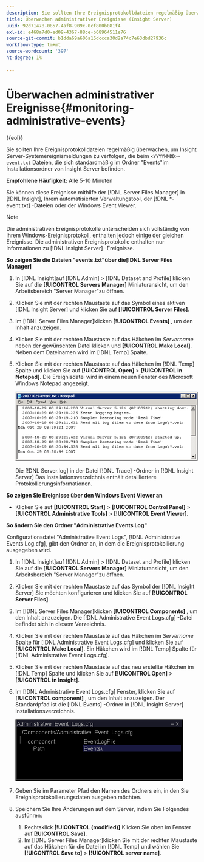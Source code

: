 ```yaml
---
description: Sie sollten Ihre Ereignisprotokolldateien regelmäßig überwachen, um Insight Server-Systemereignismeldungen zu verfolgen, die beim <yyyymmdd>-event.txt-Dateien, die sich standardmäßig im Ordner "Events"im Installationsordner von Insight Server befinden.
title: Überwachen administrativer Ereignisse (Insight Server)
uuid: 92d71478-0857-4af8-909c-0cf800b081f4
exl-id: e468a7d0-ed09-4367-88ce-b68964511e76
source-git-commit: b1dda69a606a16dccca30d2a74c7e63dbd27936c
workflow-type: tm+mt
source-wordcount: '397'
ht-degree: 1%

---
```


# Überwachen administrativer Ereignisse{#monitoring-administrative-events}

{{eol}}

Sie sollten Ihre Ereignisprotokolldateien regelmäßig überwachen, um Insight Server-Systemereignismeldungen zu verfolgen, die beim `<YYYYMMDD>-event.txt` Dateien, die sich standardmäßig im Ordner &quot;Events&quot;im Installationsordner von Insight Server befinden.

**Empfohlene Häufigkeit:** Alle 5-10 Minuten

Sie können diese Ereignisse mithilfe der [!DNL Server Files Manager] in [!DNL Insight], Ihrem automatisierten Verwaltungstool, der [!DNL *-event.txt] -Dateien oder der Windows Event Viewer.

>[!NOTE]
>
>Die administrativen Ereignisprotokolle unterscheiden sich vollständig von Ihrem Windows-Ereignisprotokoll, enthalten jedoch einige der gleichen Ereignisse. Die administrativen Ereignisprotokolle enthalten nur Informationen zu [!DNL Insight Server] -Ereignisse.

**So zeigen Sie die Dateien &quot;events.txt&quot;über die[!DNL Server Files Manager]**

1. In [!DNL Insight]auf [!DNL Admin] > [!DNL Dataset and Profile] klicken Sie auf die **[!UICONTROL Servers Manager]** Miniaturansicht, um den Arbeitsbereich &quot;Server Manager&quot;zu öffnen.
1. Klicken Sie mit der rechten Maustaste auf das Symbol eines aktiven [!DNL Insight Server] und klicken Sie auf **[!UICONTROL Server Files]**.
1. Im [!DNL Server Files Manager]klicken **[!UICONTROL Events]** , um den Inhalt anzuzeigen.
1. Klicken Sie mit der rechten Maustaste auf das Häkchen im *Servername* neben der gewünschten Datei klicken und **[!UICONTROL Make Local]**. Neben dem Dateinamen wird im [!DNL Temp] Spalte.
1. Klicken Sie mit der rechten Maustaste auf das Häkchen im [!DNL Temp] Spalte und klicken Sie auf **[!UICONTROL Open]** > **[!UICONTROL in Notepad]**. Die Ereignisdatei wird in einem neuen Fenster des Microsoft Windows Notepad angezeigt.

   ![Schritt-Info](assets/vis_FileManager_eventfile.png)

   Die [!DNL Server.log] in der Datei [!DNL Trace] -Ordner in [!DNL Insight Server] Das Installationsverzeichnis enthält detailliertere Protokollierungsinformationen.

**So zeigen Sie Ereignisse über den Windows Event Viewer an**

* Klicken Sie auf **[!UICONTROL Start]** > **[!UICONTROL Control Panel]** > **[!UICONTROL Administrative Tools]** > **[!UICONTROL Event Viewer]**.

**So ändern Sie den Ordner &quot;Administrative Events Log&quot;**

Konfigurationsdatei &quot;Administrative Event Logs&quot;, [!DNL Administrative Events Log.cfg], gibt den Ordner an, in dem die Ereignisprotokollierung ausgegeben wird.

1. In [!DNL Insight]auf [!DNL Admin] > [!DNL Dataset and Profile] klicken Sie auf die **[!UICONTROL Servers Manager]** Miniaturansicht, um den Arbeitsbereich &quot;Server Manager&quot;zu öffnen.

1. Klicken Sie mit der rechten Maustaste auf das Symbol der [!DNL Insight Server] Sie möchten konfigurieren und klicken Sie auf **[!UICONTROL Server Files]**.

1. Im [!DNL Server Files Manager]klicken **[!UICONTROL Components]** , um den Inhalt anzuzeigen. Die [!DNL Administrative Event Logs.cfg] -Datei befindet sich in diesem Verzeichnis.

1. Klicken Sie mit der rechten Maustaste auf das Häkchen im *Servername* Spalte für [!DNL Administrative Event Logs.cfg] und klicken Sie auf **[!UICONTROL Make Local]**. Ein Häkchen wird im [!DNL Temp] Spalte für [!DNL Administrative Event Logs.cfg].

1. Klicken Sie mit der rechten Maustaste auf das neu erstellte Häkchen im [!DNL Temp] Spalte und klicken Sie auf **[!UICONTROL Open]** > **[!UICONTROL in Insight]**.

1. Im [!DNL Administrative Event Logs.cfg] Fenster, klicken Sie auf **[!UICONTROL component]** , um den Inhalt anzuzeigen. Der Standardpfad ist die [!DNL Events] -Ordner in [!DNL Insight Server] Installationsverzeichnis.

   ![](assets/cfg_adminevents_examplevalues.png)

1. Geben Sie im Parameter Pfad den Namen des Ordners ein, in den Sie Ereignisprotokollierungsdaten ausgeben möchten.
1. Speichern Sie Ihre Änderungen auf dem Server, indem Sie Folgendes ausführen:

   1. Rechtsklick **[!UICONTROL (modified)]** Klicken Sie oben im Fenster auf **[!UICONTROL Save]**.
   1. Im [!DNL Server Files Manager]klicken Sie mit der rechten Maustaste auf das Häkchen für die Datei im [!DNL Temp] und wählen Sie **[!UICONTROL Save to]** > **[!UICONTROL server name]**.
